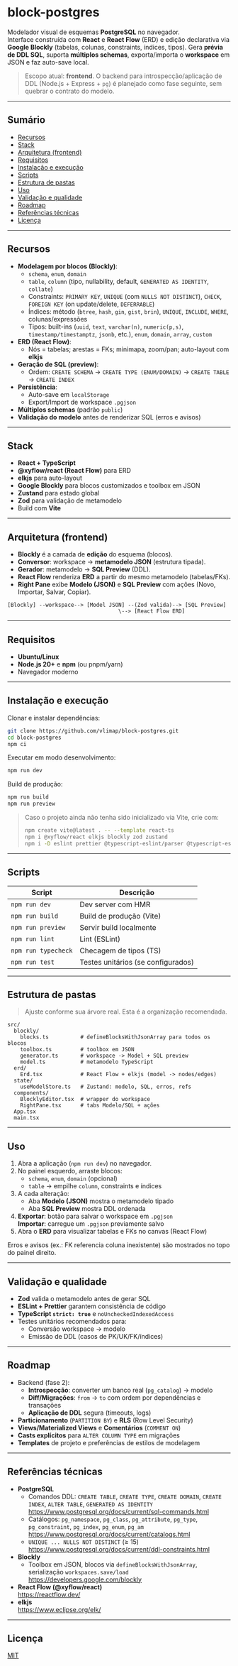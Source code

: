 # block-postgres

Modelador visual de esquemas **PostgreSQL** no navegador.  
Interface construída com **React** e **React Flow** (ERD) e edição declarativa via **Google Blockly** (tabelas, colunas, constraints, índices, tipos). Gera **prévia de DDL SQL**, suporta **múltiplos schemas**, exporta/importa o **workspace** em JSON e faz auto-save local.

> Escopo atual: **frontend**. O backend para introspecção/aplicação de DDL (Node.js + Express + `pg`) é planejado como fase seguinte, sem quebrar o contrato do modelo.

---

## Sumário

- [Recursos](#recursos)
- [Stack](#stack)
- [Arquitetura (frontend)](#arquitetura-frontend)
- [Requisitos](#requisitos)
- [Instalação e execução](#instalação-e-execução)
- [Scripts](#scripts)
- [Estrutura de pastas](#estrutura-de-pastas)
- [Uso](#uso)
- [Validação e qualidade](#validação-e-qualidade)
- [Roadmap](#roadmap)
- [Referências técnicas](#referências-técnicas)
- [Licença](#licença)

---

## Recursos

- **Modelagem por blocos (Blockly)**:
  - `schema`, `enum`, `domain`
  - `table`, `column` (tipo, nullability, default, `GENERATED AS IDENTITY`, `collate`)
  - Constraints: `PRIMARY KEY`, `UNIQUE` (com `NULLS NOT DISTINCT`), `CHECK`, `FOREIGN KEY` (on update/delete, `DEFERRABLE`)
  - Índices: método (`btree`, `hash`, `gin`, `gist`, `brin`), `UNIQUE`, `INCLUDE`, `WHERE`, colunas/expressões
  - Tipos: built-ins (`uuid`, `text`, `varchar(n)`, `numeric(p,s)`, `timestamp/timestamptz`, `jsonb`, etc.), `enum`, `domain`, `array`, `custom`
- **ERD (React Flow)**:
  - Nós = tabelas; arestas = FKs; minimapa, zoom/pan; auto-layout com **elkjs**
- **Geração de SQL (preview)**:
  - Ordem: `CREATE SCHEMA` → `CREATE TYPE (ENUM/DOMAIN)` → `CREATE TABLE` → `CREATE INDEX`
- **Persistência**:
  - Auto-save em `localStorage`
  - Export/Import de workspace `.pgjson`
- **Múltiplos schemas** (padrão `public`)
- **Validação do modelo** antes de renderizar SQL (erros e avisos)

---

## Stack

- **React + TypeScript**
- **@xyflow/react (React Flow)** para ERD
- **elkjs** para auto-layout
- **Google Blockly** para blocos customizados e toolbox em JSON
- **Zustand** para estado global
- **Zod** para validação de metamodelo
- Build com **Vite**

---

## Arquitetura (frontend)

- **Blockly** é a camada de **edição** do esquema (blocos).  
- **Conversor**: workspace → **metamodelo JSON** (estrutura tipada).  
- **Gerador**: metamodelo → **SQL Preview** (DDL).  
- **React Flow** renderiza **ERD** a partir do mesmo metamodelo (tabelas/FKs).  
- **Right Pane** exibe **Modelo (JSON)** e **SQL Preview** com ações (Novo, Importar, Salvar, Copiar).

```
[Blockly] --workspace--> [Model JSON] --(Zod valida)--> [SQL Preview]
                                   \--> [React Flow ERD]
```

---

## Requisitos

- **Ubuntu/Linux**
- **Node.js 20+** e **npm** (ou pnpm/yarn)
- Navegador moderno

---

## Instalação e execução

Clonar e instalar dependências:

```bash
git clone https://github.com/vlimap/block-postgres.git
cd block-postgres
npm ci
```

Executar em modo desenvolvimento:

```bash
npm run dev
```

Build de produção:

```bash
npm run build
npm run preview
```

> Caso o projeto ainda não tenha sido inicializado via Vite, crie com:
> ```bash
> npm create vite@latest . -- --template react-ts
> npm i @xyflow/react elkjs blockly zod zustand
> npm i -D eslint prettier @typescript-eslint/parser @typescript-eslint/eslint-plugin vite-plugin-checker
> ```

---

## Scripts

| Script             | Descrição                                                   |
|--------------------|-------------------------------------------------------------|
| `npm run dev`      | Dev server com HMR                                          |
| `npm run build`    | Build de produção (Vite)                                    |
| `npm run preview`  | Servir build localmente                                     |
| `npm run lint`     | Lint (ESLint)                                               |
| `npm run typecheck`| Checagem de tipos (TS)                                      |
| `npm run test`     | Testes unitários (se configurados)                          |

---

## Estrutura de pastas

> Ajuste conforme sua árvore real. Esta é a organização recomendada.

```
src/
  blockly/
    blocks.ts          # defineBlocksWithJsonArray para todos os blocos
    toolbox.ts         # toolbox em JSON
    generator.ts       # workspace -> Model + SQL preview
    model.ts           # metamodelo TypeScript
  erd/
    Erd.tsx            # React Flow + elkjs (model -> nodes/edges)
  state/
    useModelStore.ts   # Zustand: modelo, SQL, erros, refs
  components/
    BlocklyEditor.tsx  # wrapper do workspace
    RightPane.tsx      # tabs Modelo/SQL + ações
  App.tsx
  main.tsx
```

---

## Uso

1. Abra a aplicação (`npm run dev`) no navegador.
2. No painel esquerdo, arraste blocos:
   - `schema`, `enum`, `domain` (opcional)
   - `table` → empilhe `column`, constraints e índices
3. A cada alteração:
   - Aba **Modelo (JSON)** mostra o metamodelo tipado
   - Aba **SQL Preview** mostra DDL ordenada
4. **Exportar**: botão para salvar o workspace em `.pgjson`  
   **Importar**: carregue um `.pgjson` previamente salvo
5. Abra o **ERD** para visualizar tabelas e FKs no canvas (React Flow)

Erros e avisos (ex.: FK referencia coluna inexistente) são mostrados no topo do painel direito.

---

## Validação e qualidade

- **Zod** valida o metamodelo antes de gerar SQL
- **ESLint + Prettier** garantem consistência de código
- **TypeScript `strict: true`** e `noUncheckedIndexedAccess`
- Testes unitários recomendados para:
  - Conversão workspace → modelo
  - Emissão de DDL (casos de PK/UK/FK/índices)

---

## Roadmap

- Backend (fase 2):  
  - **Introspecção**: converter um banco real (`pg_catalog`) → modelo  
  - **Diff/Migrações**: `from` → `to` com ordem por dependências e transações
  - **Aplicação de DDL** segura (timeouts, logs)
- **Particionamento** (`PARTITION BY`) e **RLS** (Row Level Security)
- **Views/Materialized Views** e **Comentários** (`COMMENT ON`)
- **Casts explícitos** para `ALTER COLUMN TYPE` em migrações
- **Templates** de projeto e preferências de estilos de modelagem

---

## Referências técnicas

- **PostgreSQL**  
  - Comandos DDL: `CREATE TABLE`, `CREATE TYPE`, `CREATE DOMAIN`, `CREATE INDEX`, `ALTER TABLE`, `GENERATED AS IDENTITY`  
    https://www.postgresql.org/docs/current/sql-commands.html  
  - Catálogos: `pg_namespace`, `pg_class`, `pg_attribute`, `pg_type`, `pg_constraint`, `pg_index`, `pg_enum`, `pg_am`  
    https://www.postgresql.org/docs/current/catalogs.html  
  - `UNIQUE ... NULLS NOT DISTINCT` (≥ 15)  
    https://www.postgresql.org/docs/current/ddl-constraints.html
- **Blockly**  
  - Toolbox em JSON, blocos via `defineBlocksWithJsonArray`, serialização `workspaces.save/load`  
    https://developers.google.com/blockly
- **React Flow (@xyflow/react)**  
  https://reactflow.dev/
- **elkjs**  
  https://www.eclipse.org/elk/

---

## Licença

[MIT](LICENSE)